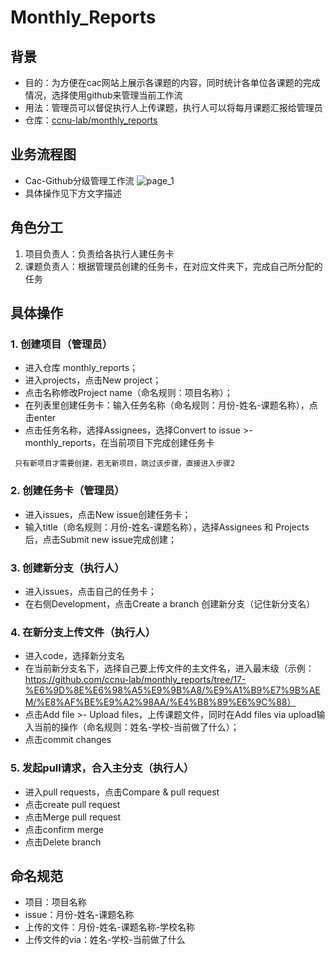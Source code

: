 # Monthly_Reports

## 背景
- 目的：为方便在cac网站上展示各课题的内容，同时统计各单位各课题的完成情况，选择使用github来管理当前工作流
- 用法：管理员可以督促执行人上传课题，执行人可以将每月课题汇报给管理员
- 仓库：[ccnu-lab/monthly_reports](https://github.com/ccnu-lab/monthly_reports)

## 业务流程图
- Cac-Github分级管理工作流
![page_1](https://user-images.githubusercontent.com/101395055/223351774-2a6688ae-6f64-4781-aa67-a46c3a8ac31b.png)
- 具体操作见下方文字描述


## 角色分工
1. 项目负责人：负责给各执行人建任务卡
2. 课题负责人：根据管理员创建的任务卡，在对应文件夹下，完成自己所分配的任务


## 具体操作
### 1. 创建项目（管理员）
- 进入仓库 monthly_reports；
- 进入projects，点击New project；
- 点击名称修改Project name（命名规则：项目名称）；
- 在列表里创建任务卡：输入任务名称（命名规则：月份-姓名-课题名称），点击enter
- 点击任务名称，选择Assignees，选择Convert to issue >- monthly_reports，在当前项目下完成创建任务卡

```
 只有新项目才需要创建，若无新项目，跳过该步骤，直接进入步骤2
```

### 2. 创建任务卡（管理员）
- 进入issues，点击New issue创建任务卡；
- 输入title（命名规则：月份-姓名-课题名称），选择Assignees 和 Projects 后，点击Submit new issue完成创建；

### 3. 创建新分支（执行人）
- 进入issues，点击自己的任务卡；
- 在右侧Development，点击Create a branch 创建新分支（记住新分支名）

### 4. 在新分支上传文件（执行人）
- 进入code，选择新分支名
- 在当前新分支名下，选择自己要上传文件的主文件名，进入最末级（示例：https://github.com/ccnu-lab/monthly_reports/tree/17-%E6%9D%8E%E6%98%A5%E9%9B%A8/%E9%A1%B9%E7%9B%AEM/%E8%AF%BE%E9%A2%98AA/%E4%B8%89%E6%9C%88）
- 点击Add file >- Upload files，上传课题文件，同时在Add files via upload输入当前的操作（命名规则：姓名-学校-当前做了什么）；
- 点击commit changes

### 5. 发起pull请求，合入主分支（执行人）
- 进入pull requests，点击Compare & pull request
- 点击create pull request
- 点击Merge pull request
- 点击confirm merge
- 点击Delete branch

## 命名规范
- 项目：项目名称
- issue：月份-姓名-课题名称
- 上传的文件：月份-姓名-课题名称-学校名称
- 上传文件的via：姓名-学校-当前做了什么

